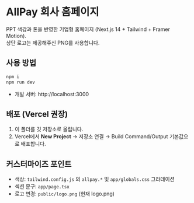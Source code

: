 # AllPay 회사 홈페이지

PPT 색감과 톤을 반영한 기업형 홈페이지 (Next.js 14 + Tailwind + Framer Motion).  
상단 로고는 제공해주신 PNG를 사용합니다.

## 사용 방법
```bash
npm i
npm run dev
```
- 개발 서버: http://localhost:3000

## 배포 (Vercel 권장)
1. 이 폴더를 깃 저장소로 올립니다.
2. Vercel에서 **New Project** → 저장소 연결 → Build Command/Output 기본값으로 배포합니다.

## 커스터마이즈 포인트
- 색상: `tailwind.config.js` 의 `allpay.*` 및 `app/globals.css` 그라데이션
- 섹션 문구: `app/page.tsx`
- 로고 변경: `public/logo.png` (현재 logo.png)
